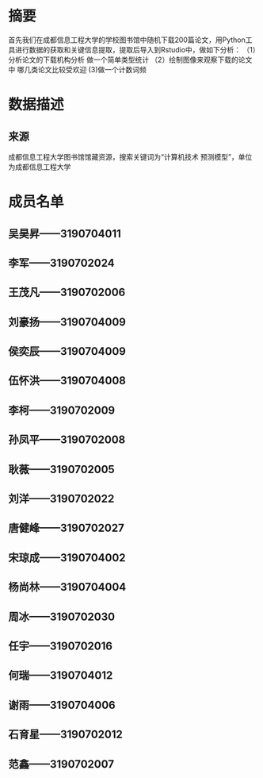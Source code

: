 # 摘要
首先我们在成都信息工程大学的学校图书馆中随机下载200篇论文，用Python工具进行数据的获取和关键信息提取，提取后导入到Rstudio中，做如下分析：
（1）分析论文的下载机构分析 做一个简单类型统计
（2）绘制图像来观察下载的论文中 哪几类论文比较受欢迎
 (3)做一个计数词频
# 数据描述
## 来源
成都信息工程大学图书馆馆藏资源，搜索关键词为“计算机技术 预测模型”，单位为成都信息工程大学
# 成员名单
## 吴昊昇——3190704011
## 李军——3190702024
## 王茂凡——3190702006 
## 刘豪扬——3190704009 
## 侯奕辰——3190704009 
## 伍怀洪——3190704008
## 李柯——3190702009
## 孙凤平——3190702008
## 耿薇——3190702005
## 刘洋——3190702022
## 唐健峰——3190702027
## 宋琼成——3190704002
## 杨尚林——3190704004
## 周冰——3190702030
## 任宇——3190702016
## 何瑞——3190704012 
## 谢雨——3190704006 
## 石育星——3190702012
## 范鑫——3190702007


